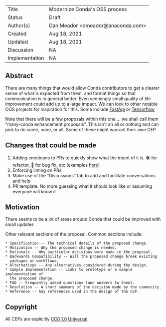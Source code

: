 <table>
<tr><td> Title </td><td> Modernize Conda's OSS process</td>
<tr><td> Status </td><td> Draft </td></tr>
<tr><td> Author(s) </td><td> Dan Meador &lt;dmeador@anaconda.com&gt;</td></tr>
<tr><td> Created </td><td> Aug 18, 2021</td></tr>
<tr><td> Updated </td><td> Aug 18, 2021</td></tr>
<tr><td> Discussion </td><td> NA</td></tr>
<tr><td> Implementation </td><td> NA</td></tr>
</table>

## Abstract

There are many things that would allow Conda contributors to get a clearer sense of what is expected from them, and format things so that communication is in general better. Even seemingly small quality of life improvement could add up to a large impact. We can look to other notable OOS projects for inspiration for this. Some include [FastApi](https://github.com/tiangolo/fastapi) or [Tensorflow ](https://github.com/tensorflow/tensorflow)

Note that there will be a few proposals within this one ... we shall call them "many-conda enhancement proposals". This isn't an all or nothing and can pick to do some, none, or all. Some of these might warrant their own CEP


## Changes that could be made

1. Adding emoticons to PRs to quickly show what the intent of it is. 🛠️ for refactor, 🐛 for bug fix, etc (examples [here](https://gitmoji.dev/))
1. Enforcing linting on PRs
1. Make use of the "Discussions" tab to add and facilitate conversations and help
1. PR template. No more guessing what it should look like or assuming everyone will know it  


## Motivation 

There seems to be a lot of areas around Conda that could be improved with small updates

Other relevant sections of the proposal.  Common sections include:

    * Specification -- The technical details of the proposed change.
    * Motivation -- Why the proposed change is needed.
    * Rationale -- Why particular decisions were made in the proposal.
    * Backwards Compatibility -- Will the proposed change break existing
      packages or workflows.
    * Alternatives -- Any alternatives considered during the design.
    * Sample Implementation -- Links to prototype or a sample implementation of
      the proposed change.
    * FAQ -- Frequently asked questions (and answers to them).
    * Resolution -- A short summary of the decision made by the community.
    * Reference -- Any references used in the design of the CEP.

## Copyright

All CEPs are explicitly [CC0 1.0 Universal](https://creativecommons.org/publicdomain/zero/1.0/).
